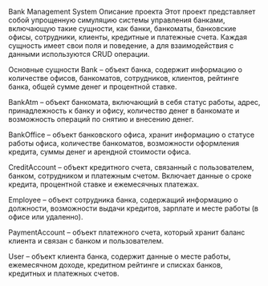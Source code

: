 Bank Management System
Описание проекта
Этот проект представляет собой упрощенную симуляцию системы управления банками, включающую такие сущности, как банки, банкоматы, банковские офисы, сотрудники, клиенты, кредитные и платежные счета. Каждая сущность имеет свои поля и поведение, а для взаимодействия с данными используются CRUD операции.

Основные сущности
Bank – объект банка, содержит информацию о количестве офисов, банкоматов, сотрудников, клиентов, рейтинге банка, общей сумме денег и процентной ставке.

BankAtm – объект банкомата, включающий в себя статус работы, адрес, принадлежность к банку и офису, количество денег в банкомате и возможность операций по снятию и внесению денег.

BankOffice – объект банковского офиса, хранит информацию о статусе работы офиса, количестве банкоматов, возможности оформления кредита, суммы денег и арендной стоимости офиса.

CreditAccount – объект кредитного счета, связанный с пользователем, банком, сотрудником и платежным счетом. Включает данные о сроке кредита, процентной ставке и ежемесячных платежах.

Employee – объект сотрудника банка, содержащий информацию о должности, возможности выдачи кредитов, зарплате и месте работы (в офисе или удаленно).

PaymentAccount – объект платежного счета, который хранит баланс клиента и связан с банком и пользователем.

User – объект клиента банка, содержит данные о месте работы, ежемесячном доходе, кредитном рейтинге и списках банков, кредитных и платежных счетов.
